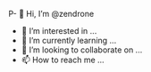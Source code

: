 P- 👋 Hi, I’m @zendrone
- 👀 I’m interested in ...
- 🌱 I’m currently learning ...
- 💞️ I’m looking to collaborate on ...
- 📫 How to reach me ...

<!---
zendrone/zendrone is a ✨ special ✨ repository because its `README.md` (this file) appears on your GitHub profile.
You can click the Preview link to take a look at your changes.
--->
